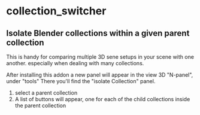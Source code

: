 # collection_switcher
## Isolate Blender collections within a given parent collection

This is handy for comparing multiple 3D sene setups in your scene with one another.
especially when dealing with many collections.


After installing this addon a new panel will appear in the view 3D "N-panel", under "tools"
There you'll find the "isolate Collection" panel.

1) select a parent collection
2) A list of buttons will appear, one for each of the child collections inside the parent collection

